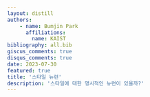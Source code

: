 ```yaml
---
layout: distill
authors: 
    - name: Bumjin Park
      affiliations:
        name: KAIST
bibliography: all.bib
giscus_comments: true
disqus_comments: true
date: 2023-07-30
featured: true
title: '스타일 뉴런'
description: '스타일에 대한 명시적인 뉴런이 있을까?'
---
```

